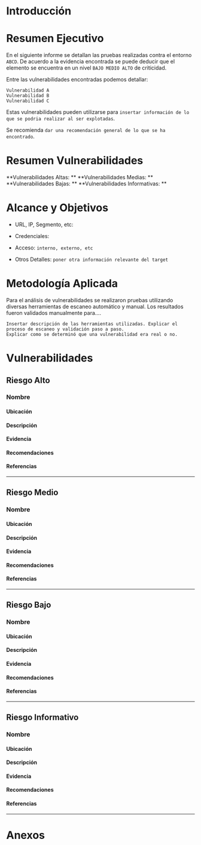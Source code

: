 # Introducción

# Resumen Ejecutivo

En el siguiente informe se detallan las pruebas realizadas contra el entorno `ABCD`. De acuerdo a la evidencia encontrada se puede deducir que el elemento
se encuentra en un nivel `BAJO MEDIO ALTO` de criticidad. 

Entre las vulnerabilidades encontradas podemos detallar:
```
Vulnerabilidad A
Vulnerabilidad B
Vulnerabilidad C
```
Estas vulnerabilidades pueden utilizarse para `insertar información de lo que se podria realizar al ser explotadas`.

Se recomienda `dar una recomendación general de lo que se ha encontrado`.


# Resumen Vulnerabilidades

**Vulnerabilidades Altas: **
**Vulnerabilidades Medias: **
**Vulnerabilidades Bajas: **
**Vulnerabilidades Informativas: **

# Alcance y Objetivos 

* URL, IP, Segmento, etc:

* Credenciales:

* Acceso: `interno, externo, etc`

* Otros Detalles: `poner otra información relevante del target`


# Metodología Aplicada

Para el análisis de vulnerabilidades se realizaron pruebas utilizando diversas herramientas de escaneo automático y manual.
Los resultados fueron validados manualmente para....

```
Insertar descripción de las herramientas utilizadas. Explicar el proceso de escaneo y validación paso a paso. 
Explicar como se determinó que una vulnerabilidad era real o no.

```



# Vulnerabilidades

## Riesgo Alto

### Nombre

#### Ubicación
#### Descripción
#### Evidencia
#### Recomendaciones
#### Referencias

---

## Riesgo Medio

### Nombre

#### Ubicación
#### Descripción
#### Evidencia
#### Recomendaciones
#### Referencias

---

## Riesgo Bajo

### Nombre

#### Ubicación
#### Descripción
#### Evidencia
#### Recomendaciones
#### Referencias

---

## Riesgo Informativo

### Nombre

#### Ubicación
#### Descripción
#### Evidencia
#### Recomendaciones
#### Referencias

---

# Anexos


